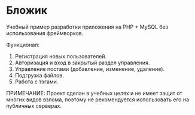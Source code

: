 # Бложик

Учебный пример разработки приложения на PHP + MySQL без использования фреймворков.

Функционал:

1. Регистрация новых пользователей.
2. Авторизация и вход в закрытый раздел управления.
3. Управление постами (добавление, изменение, удаление).
4. Подгрузка файлов.
5. Работа с тэгами.

ПРИМЕЧАНИЕ: Проект сделан в учебных целях и не имеет защит от многих видов взлома,
поэтому не рекомендуется использовать его на публичных серверах.